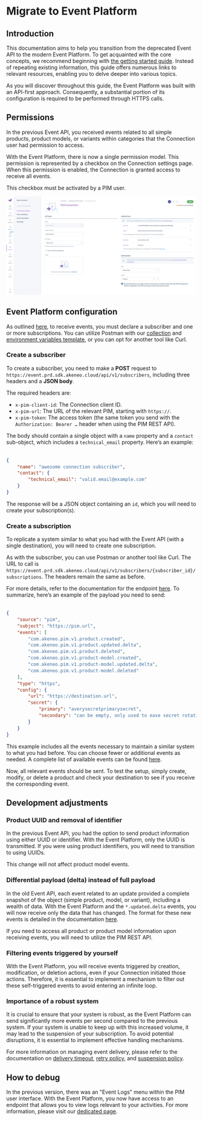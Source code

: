 # Migrate to Event Platform
## Introduction
This documentation aims to help you transition from the deprecated Event API to the modern Event Platform. To get acquainted with the core concepts, we recommend beginning with [the getting started guide](https://api.akeneo.com/event-platform/getting-started.html). Instead of repeating existing information, this guide offers numerous links to relevant resources, enabling you to delve deeper into various topics.

As you will discover throughout this guide, the Event Platform was built with an API-first approach. Consequently, a substantial portion of its configuration is required to be performed through HTTPS calls.

## Permissions
In the previous Event API, you received events related to all simple products, product models, or variants within categories that the Connection user had permission to access.

With the Event Platform, there is now a single permission model. This permission is represented by a checkbox on the Connection settings page. When this permission is enabled, the Connection is granted access to receive all events.

This checkbox must be activated by a PIM user.

[![checkbox on Connection page](../img/aep/checkbox-on-connection-page.png)](../img/aep/checkbox-on-connection-page.png)

## Event Platform configuration
As outlined [here](https://api.akeneo.com/event-platform/concepts.html#), to receive events, you must declare a subscriber and one or more subscriptions. You can utilize Postman with our [collection](https://storage.googleapis.com/akecld-prd-sdk-aep-prd-api-assets/generated_postman_collection.json) and [environment variables template](https://storage.googleapis.com/akecld-prd-sdk-aep-prd-api-assets/postman_environment_template.json), or you can opt for another tool like Curl.

### Create a subscriber
To create a subscriber, you need to make a **POST** request to `https://event.prd.sdk.akeneo.cloud/api/v1/subscribers`, including three headers and a **JSON body**.

The required headers are:

- `x-pim-client-id`: The Connection client ID.
- `x-pim-url`: The URL of the relevant PIM, starting with `https://`.
- `x-pim-token`: The access token (the same token you send with the `Authorization: Bearer …` header when using the PIM REST API).

The body should contain a single object with a `name` property and a `contact` sub-object, which includes a `technical_email` property. Here’s an example:

```json

{
    "name": "awesome connection subscriber",
    "contact": {
        "technical_email": "valid.email@example.com"
    }
}
```

The response will be a JSON object containing an `id`, which you will need to create your subscription(s).

### Create a subscription
To replicate a system similar to what you had with the Event API (with a single destination), you will need to create one subscription.

As with the subscriber, you can use Postman or another tool like Curl. The URL to call is `https://event.prd.sdk.akeneo.cloud/api/v1/subscribers/{subscriber_id}/subscriptions`. The headers remain the same as before.

For more details, refer to the documentation for the endpoint [here](https://storage.googleapis.com/akecld-prd-sdk-aep-prd-api-assets/openapi_specification.html#tag/Subscription/operation/create_subscription). To summarize, here’s an example of the payload you need to send:

```json

{
    "source": "pim",
    "subject": "https://pim.url",
    "events": [
        "com.akeneo.pim.v1.product.created",
        "com.akeneo.pim.v1.product.updated.delta",
        "com.akeneo.pim.v1.product.deleted",
        "com.akeneo.pim.v1.product-model.created",
        "com.akeneo.pim.v1.product-model.updated.delta",
        "com.akeneo.pim.v1.product-model.deleted"
    ],
    "type": "https",
    "config": {
        "url": "https://destination.url",
        "secret": {
            "primary": "averysecretprimarysecret",
            "secondary": "can be empty, only used to ease secret rotation"
        }
    }
}
```

This example includes all the events necessary to maintain a similar system to what you had before. You can choose fewer or additional events as needed. A complete list of available events can be found [here](https://api.akeneo.com/event-platform/available-events.html#available-events).

Now, all relevant events should be sent. To test the setup, simply create, modify, or delete a product and check your destination to see if you receive the corresponding event.


## Development adjustments
### Product UUID and removal of identifier
In the previous Event API, you had the option to send product information using either UUID or identifier. With the Event Platform, only the UUID is transmitted. If you were using product identifiers, you will need to transition to using UUIDs.

This change will not affect product model events.

### Differential payload (delta) instead of full payload
In the old Event API, each event related to an update provided a complete snapshot of the object (simple product, model, or variant), including a wealth of data. With the Event Platform and the `*.updated.delta` events, you will now receive only the data that has changed. The format for these new events is detailed in the documentation [here](https://api.akeneo.com/event-platform/available-events.html).

If you need to access all product or product model information upon receiving events, you will need to utilize the PIM REST API.

### Filtering events triggered by yourself
With the Event Platform, you will receive events triggered by creation, modification, or deletion actions, even if your Connection initiated those actions. Therefore, it is essential to implement a mechanism to filter out these self-triggered events to avoid entering an infinite loop.

### Importance of a robust system
It is crucial to ensure that your system is robust, as the Event Platform can send significantly more events per second compared to the previous system. If your system is unable to keep up with this increased volume, it may lead to the suspension of your subscription. To avoid potential disruptions, it is essential to implement effective handling mechanisms.

For more information on managing event delivery, please refer to the documentation on [delivery timeout](https://api.akeneo.com/event-platform/key-platform-behaviors.html#delivery-timeout), [retry policy](https://api.akeneo.com/event-platform/key-platform-behaviors.html#retry-policy-for-transient-failures), and [suspension policy](https://api.akeneo.com/event-platform/key-platform-behaviors.html#suspension-policy).

## How to debug
In the previous version, there was an "Event Logs" menu within the PIM user interface. With the Event Platform, you now have access to an endpoint that allows you to view logs relevant to your activities. For more information, please visit our [dedicated page](https://api.akeneo.com/event-platform/logs.html#logs-api-overview).
